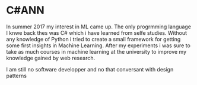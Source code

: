 # C#ANN
In summer 2017 my interest in ML came up. The only progrmming language I knwe back thes was C# which i have learned from selfe studies.
Without any knowledge of Python i tried to create a small framework for getting some first insights in Machine Learning. After my experiments i was sure to take as much courses in machine learning at the university to improve my knowledge gained by web research.

I am still no software developper and no that conversant with design patterns
